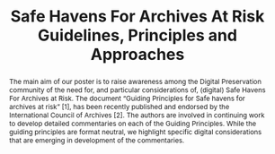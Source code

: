 ---
abstract: The main aim of our poster is to raise awareness among the Digital Preservation
  community of the need for, and particular considerations of, (digital) Safe Havens
  For Archives at Risk. The document “Guiding Principles for Safe havens for archives
  at risk” [1], has been recently published and endorsed by the International Council
  of Archives [2]. The authors are involved in continuing work to develop detailed
  commentaries on each of the Guiding Principles. While the guiding principles are
  format neutral, we highlight specific digital considerations that are emerging in
  development of the commentaries.
creators:
- Gollins, Tim
- Doek, Afelonne
date: null
document_url: https://services.phaidra.univie.ac.at/api/object/o:1079678/download
grand_parent: iPRES
institutions: []
keywords: []
landing_page_url: https://phaidra.univie.ac.at/o:1079678
language: eng
layout: publication
license: CC BY 4.0 International
notes_url: null
parent: iPRES 2019
presentation_url: null
publication_type: poster
size: 159537
source_name: iPRES
title: 'Safe Havens For Archives At Risk Guidelines, Principles and Approaches '
year: 2019
---